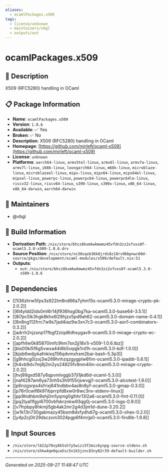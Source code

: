 ```yaml
---
aliases:
  - ocamlPackages.x509
tags:
  - license/unknown
  - maintainers/vbgl
  - outputs/out
---
```


# ocamlPackages.x509

## 📝 Description

X509 (RFC5280) handling in OCaml

## 📋 Package Information

- **Name**: `ocamlPackages.x509`
- **Version**: `1.0.6`
- **Available**: ✅ Yes
- **Broken**: ✅ No
- **Description**: X509 (RFC5280) handling in OCaml
- **Homepage**: [https://github.com/mirleft/ocaml-x509](https://github.com/mirleft/ocaml-x509)
- **License**: `unknown`
- **Platforms**: `aarch64-linux`, `armv5tel-linux`, `armv6l-linux`, `armv7a-linux`, `armv7l-linux`, `i686-linux`, `loongarch64-linux`, `m68k-linux`, `microblaze-linux`, `microblazeel-linux`, `mips-linux`, `mips64-linux`, `mips64el-linux`, `mipsel-linux`, `powerpc-linux`, `powerpc64-linux`, `powerpc64le-linux`, `riscv32-linux`, `riscv64-linux`, `s390-linux`, `s390x-linux`, `x86_64-linux`, `x86_64-darwin`, `aarch64-darwin`
## 👥 Maintainers

- @vbgl


## 🔧 Build Information

- **Derivation Path**: `/nix/store/bhcz8kxmkwkmwmz45vfdn3zz2xfxxs8f-ocaml5.3.0-x509-1.0.6.drv`
- **Source Position**: `/nix/store/ns30sqxb36k8jrds8z18rv96bpnwc60d-source/pkgs/development/ocaml-modules/x509/default.nix:51`
- **Outputs**:
  - `out`:  `/nix/store/bhcz8kxmkwkmwmz45vfdn3zz2xfxxs8f-ocaml5.3.0-x509-1.0.6`

## 🔗 Dependencies

- [[1l36zhrw5fps3s922lm8nd66a7yhm15s-ocaml5.3.0-mirage-crypto-pk-2.0.2]]
- [[6l4yldd2ids0ml6r14jf936hsg0bg7ka-ocaml5.3.0-base64-3.5.1]]
- [[8l7pc5lk3hgk8khx6l29hjzx5pd9ah62-ocaml5.3.0-domain-name-0.4.1]]
- [[8n8ng112frrc7w9s7jad4iaz9w3xn7c3-ocaml5.3.0-asn1-combinators-0.3.2]]
- [[adrrh2njzsnp17fbgf2ziqd6dhsygav9-ocaml5.3.0-mirage-crypto-ec-2.0.2]]
- [[apfhllw0k85870imfc9hm7sn2jj18x1i-x509-1.0.6.tbz]]
- [[bis00ki5f6g5vwxa44i6b5vqqjk1rd1h-ocaml5.3.0-kdf-1.0.0]]
- [[bjsb6wdjykafnkixq156qdvmxhsm2bai-bash-5.3p3]]
- [[g9hhcg0izxj3w269hnhzqzgygplw6fim-ocaml5.3.0-ipaddr-5.6.1]]
- [[h4vb9dv7mj6j2m2ys24825fv8nm4ilin-ocaml5.3.0-mirage-crypto-2.0.2]]
- [[hvj99gxd587y6qpvmlvggb37jl1jkd6d-ocaml-5.3.0]]
- [[naf4287am6ya73nh5s3h9155rjswvgj1-ocaml5.3.0-alcotest-1.9.0]]
- [[p6nzgsrps4sfrixj641ndbbv4as8n8yf-ocaml5.3.0-gmap-0.3.0]]
- [[p76r0cwlf6k97ibprrpfd8xw0r8wc3nx-stdenv-linux]]
- [[pp9hidhbm9shj0m1yqmg0glhhr13l2a6-ocaml5.3.0-fmt-0.11.0]]
- [[pq2lyal1fgyi6700vbfskrznkw93qg0j-ocaml5.3.0-logs-0.9.0]]
- [[v7frpbpy8hkmji5gb4ak2mr2g4d3jm1d-dune-3.20.2]]
- [[w1k13n730gabmazy45bsm8dxfydhdi7g-ocaml5.3.0-ohex-0.2.0]]
- [[y4p2cj0lr29dsczxm3024pgp6f4mrjp0-ocaml5.3.0-findlib-1.9.8]]

## 📁 Input Sources

- `/nix/store/l622p70vy8k5sh7y5wizi5f2mic6ynpg-source-stdenv.sh`
- `/nix/store/shkw4qm9qcw5sc5n1k5jznc83ny02r39-default-builder.sh`

---
*Generated on 2025-09-27 11:48:47 UTC*
